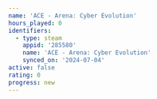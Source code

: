 ```yaml
---
name: 'ACE - Arena: Cyber Evolution'
hours_played: 0
identifiers:
  - type: steam
    appid: '285580'
    name: 'ACE - Arena: Cyber Evolution'
    synced_on: '2024-07-04'
active: false
rating: 0
progress: new
---
```


